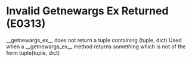 # Invalid Getnewargs Ex Returned (E0313)

\_\_getnewargs_ex\_\_ does not return a tuple containing (tuple, dict)
Used when a \_\_getnewargs_ex\_\_ method returns something which is not
of the form tuple(tuple, dict)
